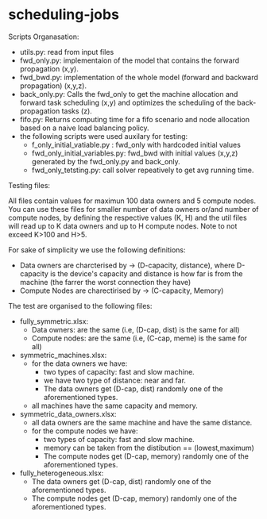 # scheduling-jobs

Scripts Organasation:
- utils.py: read from input files
- fwd_only.py: implementaion of the model that contains the forward propagation (x,y).
- fwd_bwd.py: implementation of the whole model (forward and backward propagation) (x,y,z).
- back_only.py: Calls the fwd_only to get the machine allocation and forward task scheduling (x,y) and optimizes the scheduling of the back-propagation tasks (z).
- fifo.py: Returns computing time for a fifo scenario and node allocation based on a naive load balancing policy.
- the following scripts were used auxilary for testing:
    - f_only_initial_vatiable.py : fwd_only with hardcoded initial values
    - fwd_only_initial_variables.py: fwd_bwd with initial values (x,y,z) generated by the fwd_only.py and back_only.
    - fwd_only_tetsting.py: call solver repeatively to get avg running time.

Testing files:

All files contain values for maximun 100 data owners and 5 compute nodes. You can use these files for smaller number of data owners or/and number of compute nodes, by defining the respective values (K, H) and the util files will read up to K data owners and up to H compute nodes. Note to not exceed K>100 and H>5.

For sake of simplicity we use the following definitions:
- Data owners are charcterised by -> (D-capacity, distance), where D-capacity is the device's capacity and distance is how far is from the machine (the farrer the worst connection they have)
- Compute Nodes are charectirised by -> (C-capacity, Memory)

The test are organised to the following files:
- fully_symmetric.xlsx: 
    - Data owners: are the same  (i.e, (D-cap, dist) is the same for all)
    - Compute nodes: are the same (i.e, (C-cap, meme) is the same for all)
- symmetric_machines.xlsx:
    - for the data owners we have:
        - two types of capacity: fast and slow machine.
        - we have two type of distance: near and far.
        - The data owners get (D-cap, dist) randomly one of the aforementioned types.
    - all machines have the same capacity and memory.
- symmetric_data_owners.xlsx:
    - all data owners are the same machine and have the same distance.
    - for the compute nodes we have:
        - two types of capacity: fast and slow machine.
        - memory can be taken from the distibution == (lowest,maximum)
        - The compute nodes get (D-cap, memory) randomly one of the aforementioned types.
- fully_heterogeneous.xlsx:
    - The data owners get (D-cap, dist) randomly one of the aforementioned types.
    - The compute nodes get (D-cap, memory) randomly one of the aforementioned types.